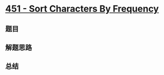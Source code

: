 # [451 - Sort Characters By Frequency](https://leetcode.com/problems/sort-characters-by-frequency/)

## 题目


## 解题思路


## 总结



